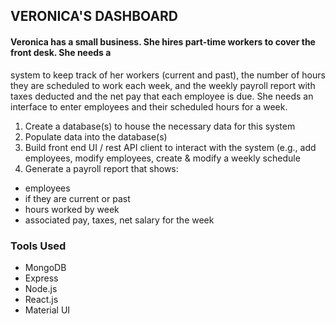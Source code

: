 ## VERONICA'S DASHBOARD

#### Veronica has a small business. She hires part-time workers to cover the front desk. She needs a

system to keep track of her workers (current and past), the number of hours they are scheduled to
work each week, and the weekly payroll report with taxes deducted and the net pay that each
employee is due. She needs an interface to enter employees and their scheduled hours for a week.

1. Create a database(s) to house the necessary data for this system
2. Populate data into the database(s)
3. Build front end UI / rest API client to interact with the system (e.g., add employees, modify
   employees, create &amp; modify a weekly schedule
4. Generate a payroll report that shows:

- employees
- if they are current or past
- hours worked by week
- associated pay, taxes, net salary for the week

### Tools Used

- MongoDB
- Express
- Node.js
- React.js
- Material UI
